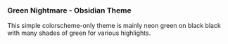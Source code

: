 ### Green Nightmare - Obsidian Theme

This simple colorscheme-only theme is mainly neon green on black black with many shades of green for various highlights.
